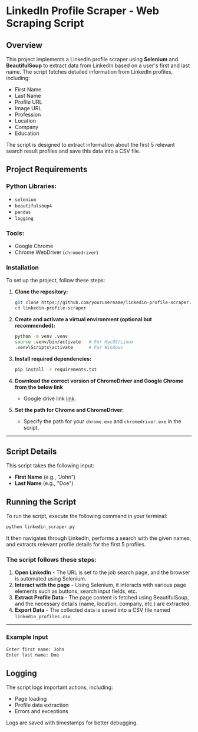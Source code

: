# LinkedIn Profile Scraper - Web Scraping Script

## Overview
This project implements a LinkedIn profile scraper using **Selenium** and **BeautifulSoup** to extract data from LinkedIn based on a user's first and last name. The script fetches detailed information from LinkedIn profiles, including:

- First Name
- Last Name
- Profile URL
- Image URL
- Profession
- Location
- Company
- Education

The script is designed to extract information about the first 5 relevant search result profiles and save this data into a CSV file.

## Project Requirements

### Python Libraries:
- `selenium`
- `beautifulsoup4`
- `pandas`
- `logging`

### Tools:
- Google Chrome
- Chrome WebDriver (`chromedriver`)

### Installation

To set up the project, follow these steps:

1. **Clone the repository:**

   ```bash
   git clone https://github.com/yourusername/linkedin-profile-scraper.git
   cd linkedin-profile-scraper
   ```

2. **Create and activate a virtual environment (optional but recommended):**

    ```bash
    python -m venv .venv
    source .venv/bin/activate   # For MacOS/Linux
    .venv\Scripts\activate      # For Windows
    ```

3. **Install required dependencies:**

    ```bash
    pip install -r requirements.txt
    ```

4. **Download the correct version of ChromeDriver and Google Chrome from the below link**
    
    - Google drive link [link](https://drive.google.com/drive/folders/1LzkWuzBsy7S1NwWVlBE-Q_PRRgws9bfH?usp=sharing).


5. **Set the path for Chrome and ChromeDriver:**

    - Specify the path for your `chrome.exe` and `chromedriver.exe` in the script.

---

## Script Details

This script takes the following input:

- **First Name** (e.g., "John")
- **Last Name** (e.g., "Doe")

## Running the Script

To run the script, execute the following command in your terminal:

```bash
python linkedin_scraper.py
```

It then navigates through LinkedIn, performs a search with the given names, and extracts relevant profile details for the first 5 profiles.

### The script follows these steps:

1. **Open LinkedIn** - The URL is set to the job search page, and the browser is automated using Selenium.
2. **Interact with the page** - Using Selenium, it interacts with various page elements such as buttons, search input fields, etc.
3. **Extract Profile Data** - The page content is fetched using BeautifulSoup, and the necessary details (name, location, company, etc.) are extracted.
4. **Export Data** - The collected data is saved into a CSV file named `linkedin_profiles.csv`.

---

### Example Input

```bash
Enter first name: John
Enter last name: Doe
```

## Logging

The script logs important actions, including:

- Page loading
- Profile data extraction
- Errors and exceptions

Logs are saved with timestamps for better debugging.